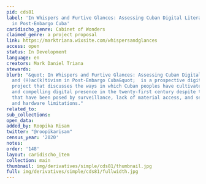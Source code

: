 ```yaml
---
pid: cds81
label: 'In Whispers and Furtive Glances: Assessing Cuban Digital Literacies and (H)ac(k)tivism
  in Post-Embargo Cuba'
caridischo_genre: Cabinet of Wonders
claimed_genre: a project proposal
link: https://marktriana.wixsite.com/whispersandglances
access: open
status: In Development
language: en
creators: Mark Daniel Triana
stewards:
blurb: "&quot; In Whispers and Furtive Glances: Assessing Cuban Digital Literacies
  and (H)ac(k)tivism in Post-Embargo Cuba&quot;  is a prospective digital humanities
  project that discusses the ways in which Cuban peoples have cultivated a unique
  and compelling digital presence in the twenty-first century despite the many challenges
  that have been posed by surveillance, lack of material access, and severe network
  and hardware limitations."
related_to:
sub_collections:
open_data:
added_by: Roopika Risam
twitter: "@roopikarisam"
census_year: '2020'
notes:
order: '148'
layout: caridischo_item
collection: main
thumbnail: img/derivatives/simple/cds81/thumbnail.jpg
full: img/derivatives/simple/cds81/fullwidth.jpg
---
```


